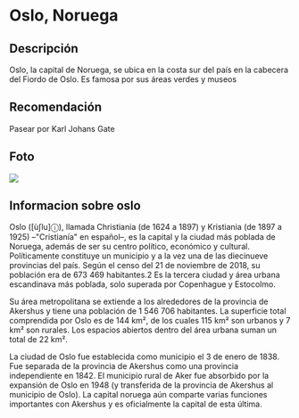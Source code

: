 # Oslo, Noruega

## Descripción
Oslo, la capital de Noruega, se ubica en la costa sur del país en la cabecera del Fiordo de Oslo. Es famosa por sus áreas verdes y museos

## Recomendación
Pasear por Karl Johans Gate

## Foto
![](https://upload.wikimedia.org/wikipedia/commons/5/5b/Oslo_newer_montage_2013.png)


## Informacion sobre oslo
Oslo ([ùʃlu]ⓘ), llamada Christiania (de 1624 a 1897) y Kristiania (de 1897 a 1925) –"Cristianía" en español–, es la capital y la ciudad más poblada de Noruega, además de ser su centro político, económico y cultural. Políticamente constituye un municipio y a la vez una de las diecinueve provincias del país. Según el censo del 21 de noviembre de 2018, su población era de 673 469 habitantes.2​ Es la tercera ciudad y área urbana escandinava más poblada, solo superada por Copenhague y Estocolmo.

Su área metropolitana se extiende a los alrededores de la provincia de Akershus y tiene una población de 1 546 706 habitantes. La superficie total comprendida por Oslo es de 144 km², de los cuales 115 km² son urbanos y 7 km² son rurales. Los espacios abiertos dentro del área urbana suman un total de 22 km².

La ciudad de Oslo fue establecida como municipio el 3 de enero de 1838. Fue separada de la provincia de Akershus como una provincia independiente en 1842. El municipio rural de Aker fue absorbido por la expansión de Oslo en 1948 (y transferida de la provincia de Akershus al municipio de Oslo). La capital noruega aún comparte varias funciones importantes con Akershus y es oficialmente la capital de esta última.


